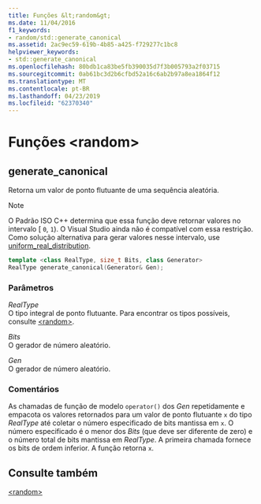 ```yaml
---
title: Funções &lt;random&gt;
ms.date: 11/04/2016
f1_keywords:
- random/std::generate_canonical
ms.assetid: 2ac9ec59-619b-4b85-a425-f729277c1bc8
helpviewer_keywords:
- std::generate_canonical
ms.openlocfilehash: 80bdb1ca83be5fb390035d7f3b005793a2f03715
ms.sourcegitcommit: 0ab61bc3d2b6cfbd52a16c6ab2b97a8ea1864f12
ms.translationtype: MT
ms.contentlocale: pt-BR
ms.lasthandoff: 04/23/2019
ms.locfileid: "62370340"
---
```

# <a name="ltrandomgt-functions"></a>Funções &lt;random&gt;

## <a name="generate_canonical"></a>  generate_canonical

Retorna um valor de ponto flutuante de uma sequência aleatória.

> [!NOTE]
> O Padrão ISO C++ determina que essa função deve retornar valores no intervalo [ `0`, `1`). O Visual Studio ainda não é compatível com essa restrição. Como solução alternativa para gerar valores nesse intervalo, use [uniform_real_distribution](../standard-library/uniform-real-distribution-class.md).

```cpp
template <class RealType, size_t Bits, class Generator>
RealType generate_canonical(Generator& Gen);
```

### <a name="parameters"></a>Parâmetros

*RealType*<br/>
O tipo integral de ponto flutuante. Para encontrar os tipos possíveis, consulte [\<random>](../standard-library/random.md).

*Bits*<br/>
O gerador de número aleatório.

*Gen*<br/>
O gerador de número aleatório.

### <a name="remarks"></a>Comentários

As chamadas de função de modelo `operator()` dos *Gen* repetidamente e empacota os valores retornados para um valor de ponto flutuante `x` do tipo *RealType* até coletar o número especificado de bits mantissa em `x`. O número especificado é o menor dos *Bits* (que deve ser diferente de zero) e o número total de bits mantissa em *RealType*. A primeira chamada fornece os bits de ordem inferior. A função retorna `x`.

## <a name="see-also"></a>Consulte também

[\<random>](../standard-library/random.md)<br/>
